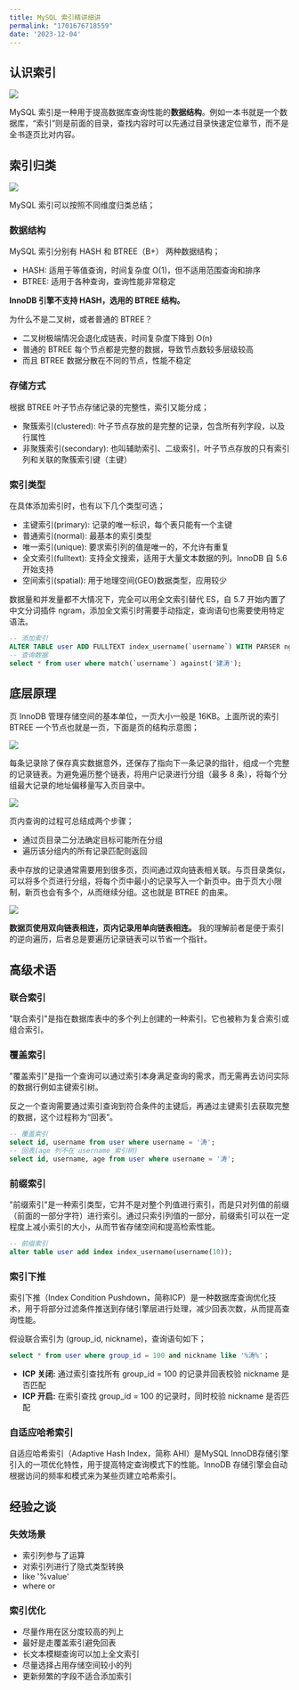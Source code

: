 ```yaml
---
title: MySQL 索引精讲细讲
permalink: "1701676718559"
date: '2023-12-04'
---
```


## 认识索引

![](http://media.caojiantao.site:1024/blog/29650fc2-4162-4f2b-b9c2-db5b759993d3.jpg)

MySQL 索引是一种用于提高数据库查询性能的**数据结构**。例如一本书就是一个数据库，“索引”则是前面的目录，查找内容时可以先通过目录快速定位章节，而不是全书逐页比对内容。

## 索引归类

![](http://media.caojiantao.site:1024/blog/114f5b39-52e2-48b1-bafd-93dd7a776f3f.jpg)

MySQL 索引可以按照不同维度归类总结；

### 数据结构

MySQL 索引分别有 HASH 和 BTREE（B+） 两种数据结构；

- HASH: 适用于等值查询，时间复杂度 O(1)，但不适用范围查询和排序
- BTREE: 适用于各种查询，查询性能非常稳定

**InnoDB 引擎不支持 HASH，选用的 BTREE 结构。**

为什么不是二叉树，或者普通的 BTREE？
- 二叉树极端情况会退化成链表，时间复杂度下降到 O(n)
- 普通的 BTREE 每个节点都是完整的数据，导致节点数较多层级较高
- 而且 BTREE 数据分散在不同的节点，性能不稳定

### 存储方式

根据 BTREE 叶子节点存储记录的完整性，索引又能分成；

- 聚簇索引(clustered): 叶子节点存放的是完整的记录，包含所有列字段，以及行属性
- 非聚簇索引(secondary): 也叫辅助索引、二级索引，叶子节点存放的只有索引列和关联的聚簇索引键（主键）

### 索引类型

在具体添加索引时，也有以下几个类型可选；

- 主键索引(primary): 记录的唯一标识，每个表只能有一个主键
- 普通索引(normal): 最基本的索引类型
- 唯一索引(unique): 要求索引列的值是唯一的，不允许有重复
- 全文索引(fulltext): 支持全文搜索，适用于大量文本数据的列。InnoDB 自 5.6 开始支持
- 空间索引(spatial): 用于地理空间(GEO)数据类型，应用较少

数据量和并发量都不大情况下，完全可以用全文索引替代 ES，自 5.7 开始内置了中文分词插件 ngram，添加全文索引时需要手动指定，查询语句也需要使用特定语法。

```sql
-- 添加索引
ALTER TABLE user ADD FULLTEXT index_username(`username`) WITH PARSER ngram;
-- 查询数据
select * from user where match(`username`) against('建涛');
```

## 底层原理

页 InnoDB 管理存储空间的基本单位，一页大小一般是 16KB。上面所说的索引 BTREE 一个节点也就是一页，下面是页的结构示意图；

![](http://media.caojiantao.site:1024/blog/6594dda0-158b-42ed-9d74-9b55963f6e10.jpg)

每条记录除了保存真实数据意外，还保存了指向下一条记录的指针，组成一个完整的记录链表。为避免遍历整个链表，将用户记录进行分组（最多 8 条），将每个分组最大记录的地址偏移量写入页目录中。

![](http://media.caojiantao.site:1024/blog/e26981ee-f43f-464d-99f3-6d75cd1e51bc.jpg)

页内查询的过程可总结成两个步骤；
- 通过页目录二分法确定目标可能所在分组
- 遍历该分组内的所有记录匹配则返回

表中存放的记录通常需要用到很多页，页间通过双向链表相关联。与页目录类似，可以将多个页进行分组，将每个页中最小的记录写入一个新页中。由于页大小限制，新页也会有多个，从而继续分组。这也就是 BTREE 的由来。

![](http://media.caojiantao.site:1024/blog/336b23d9-4f47-4e5c-a2a2-37777bcfd709.png)

**数据页使用双向链表相连，页内记录用单向链表相连。** 我的理解前者是便于索引的逆向遍历，后者总是要遍历记录链表可以节省一个指针。

## 高级术语

### 联合索引

"联合索引"是指在数据库表中的多个列上创建的一种索引。它也被称为复合索引或组合索引。

### 覆盖索引

"覆盖索引"是指一个查询可以通过索引本身满足查询的需求，而无需再去访问实际的数据行例如主键索引树。

反之一个查询需要通过索引查询到符合条件的主键后，再通过主键索引去获取完整的数据，这个过程称为“回表”。

```sql
-- 覆盖索引
select id, username from user where username = '涛';
-- 回表(age 列不在 username 索引树)
select id, username, age from user where username = '涛';
```

### 前缀索引

"前缀索引"是一种索引类型，它并不是对整个列值进行索引，而是只对列值的前缀（前面的一部分字符）进行索引。通过只索引列值的一部分，前缀索引可以在一定程度上减小索引的大小，从而节省存储空间和提高检索性能。

```sql
-- 前缀索引
alter table user add index index_username(username(10));
```

### 索引下推

索引下推（Index Condition Pushdown，简称ICP）是一种数据库查询优化技术，用于将部分过滤条件推送到存储引擎层进行处理，减少回表次数，从而提高查询性能。

假设联合索引为 (group_id, nickname)，查询语句如下；

```sql
select * from user where group_id = 100 and nickname like '%涛%'；
```

- **ICP 关闭:** 通过索引查找所有 group_id = 100 的记录并回表校验 nickname 是否匹配
- **ICP 开启:** 在索引查找 group_id = 100 的记录时，同时校验 nickname 是否匹配

### 自适应哈希索引

自适应哈希索引（Adaptive Hash Index，简称 AHI）是MySQL InnoDB存储引擎引入的一项优化特性，用于提高特定查询模式下的性能。InnoDB 存储引擎会自动根据访问的频率和模式来为某些页建立哈希索引。

## 经验之谈

### 失效场景

- 索引列参与了运算
- 对索引列进行了隐式类型转换
- like '%value'
- where or

### 索引优化

- 尽量作用在区分度较高的列上
- 最好是走覆盖索引避免回表
- 长文本模糊查询可以加上全文索引
- 尽量选择占用存储空间较小的列
- 更新频繁的字段不适合添加索引